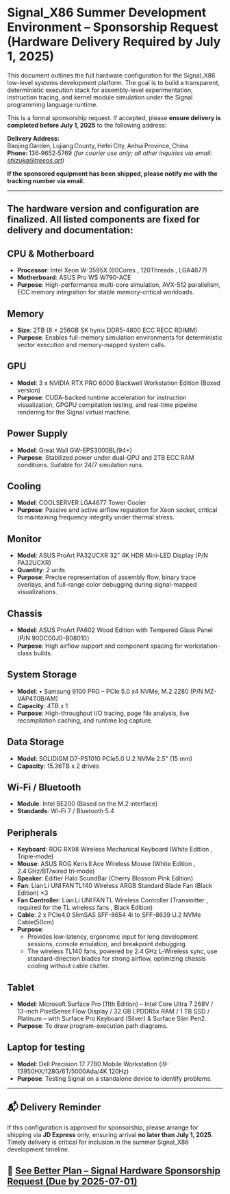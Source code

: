 # Signal_X86 Summer Development Environment – Sponsorship Request **(Hardware Delivery Required by July 1, 2025)**

This document outlines the full hardware configuration for the Signal_X86 low-level systems development platform. The goal is to build a transparent, deterministic execution stack for assembly-level experimentation, instruction tracing, and kernel module simulation under the Signal programming language runtime.

This is a formal sponsorship request. If accepted, please **ensure delivery is completed before July 1, 2025** to the following address:

**Delivery Address:**  
Baojing Garden, Lujiang County, Hefei City, Anhui Province, China  
**Phone:** 136‑9652‑5769 *(for courier use only; all other inquiries via email: shizuka@treeos.art)*  

**If the sponsored equipment has been shipped, please notify me with the tracking number via email.**

---

## The hardware version and configuration are finalized. All listed components are fixed for delivery and documentation:

## CPU & Motherboard

- **Processor**: Intel Xeon W-3595X (60Cores , 120Threads , LGA4677)
- **Motherboard**: ASUS Pro WS W790-ACE 
- **Purpose**: High-performance multi-core simulation, AVX-512 parallelism, ECC memory integration for stable memory-critical workloads.

## Memory

- **Size**: 2TB (8 × 256GB SK hynix DDR5-4800 ECC RECC RDIMM)
- **Purpose**: Enables full-memory simulation environments for deterministic vector execution and memory-mapped system calls.

## GPU

- **Model**: 3 x NVIDIA RTX PRO 6000 Blackwell Workstation Edition (Boxed version)
- **Purpose**: CUDA-backed runtime acceleration for instruction visualization, GPGPU compilation testing, and real-time pipeline rendering for the Signal virtual machine.

## Power Supply

- **Model**: Great Wall GW-EPS3000BL(94+)
- **Purpose**: Stabilized power under dual-GPU and 2TB ECC RAM conditions. Suitable for 24/7 simulation runs.

## Cooling

- **Model**: COOLSERVER LGA4677 Tower Cooler
- **Purpose**: Passive and active airflow regulation for Xeon socket, critical to maintaining frequency integrity under thermal stress.

## Monitor

- **Model**: ASUS ProArt PA32UCXR 32” 4K HDR Mini-LED Display (P/N PA32UCXR)
- **Quantity**: 2 units
- **Purpose**: Precise representation of assembly flow, binary trace overlays, and full-range color debugging during signal-mapped visualizations.

## Chassis

- **Model**: ASUS ProArt PA602 Wood Edition with Tempered Glass Panel (P/N 90DC00J0-B08010）
- **Purpose**: High airflow support and component spacing for workstation-class builds.

## System Storage

- **Model**: • Samsung 9100 PRO – PCIe 5.0 x4 NVMe, M.2 2280 (P/N MZ-VAP4T0B/AM)
- **Capacity**: 4TB x 1
- **Purpose**: High-throughput I/O tracing, page file analysis, live recompilation caching, and runtime log capture.

## Data Storage

- **Model**: SOLIDIGM D7-PS1010 PCIe5.0 U.2 NVMe 2.5" (15 mm)
- **Capacity**: 15.36TB x 2 drives

## Wi-Fi / Bluetooth

- **Module**: Intel BE200 (Based on the M.2 interface)
- **Standards**: Wi-Fi 7 / Bluetooth 5.4

## Peripherals

- **Keyboard**: ROG RX98 Wireless Mechanical Keyboard (White Edition , Triple‑mode)
- **Mouse**: ASUS ROG Keris II Ace Wireless Mouse (White Edition , 2.4 GHz/BT/wired tri‑mode)  
- **Speaker**: Edifier Halo SoundBar (Cherry Blossom Pink Edition)
- **Fan**: Lian Li UNI FAN TL140 Wireless ARGB Standard Blade Fan (Black Edition) ×3  
- **Fan Controller**: Lian Li UNI FAN TL Wireless Controller (Transmitter , required for the TL wireless fans , Black Edition)
- **Cable**: 2 x PCIe4.0 SlimSAS SFF-8654 4i to SFF-8639 U.2 NVMe Cable(50cm)
- **Purpose**: 
   - Provides low-latency, ergonomic input for long development sessions, console emulation, and breakpoint debugging.
   - The wireless TL140 fans, powered by 2.4 GHz L‑Wireless sync, use standard-direction blades for strong airflow, optimizing chassis cooling without cable clutter.

## Tablet

- **Model**: Microsoft Surface Pro (11th Edition) – Intel Core Ultra 7 268V / 13-inch PixelSense Flow Display / 32 GB LPDDR5x RAM / 1 TB SSD / Platinum – with Surface Pro Keyboard (Silver) & Surface Slim Pen2.
- **Purpose**: To draw program-execution path diagrams.

## Laptop for testing

- **Model**: Dell Precision 17 7780 Mobile Workstation (i9-13950HX/128G/6T/5000Ada/4K 120Hz)
- **Purpose**: Testing Signal on a standalone device to identify problems.

---

## 📬 Delivery Reminder

If this configuration is approved for sponsorship, please arrange for shipping via **JD Express** only, ensuring arrival **no later than July 1, 2025**. Timely delivery is critical for inclusion in the summer Signal_X86 development timeline.

## 🔷 [See Better Plan – Signal Hardware Sponsorship Request (Due by 2025-07-01)](Signal_Hardware_Sponsorship_Request_Please_Arrive_Before_2025-07-01.md)


